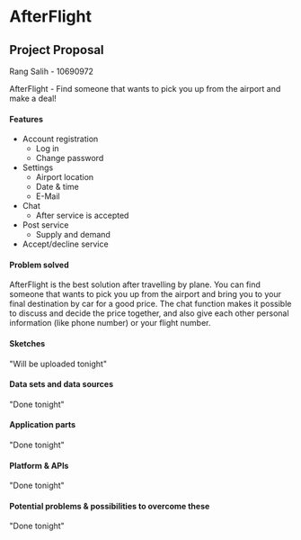 # AfterFlight
## Project Proposal
Rang Salih - 10690972

AfterFlight - Find someone that wants to pick you up from the airport and make a deal!

#### Features
* Account registration
  * Log in
  * Change password
* Settings 
  * Airport location
  * Date & time
  * E-Mail
* Chat
  * After service is accepted
* Post service
  * Supply and demand
* Accept/decline service

#### Problem solved
AfterFlight is the best solution after travelling by plane. 
You can find someone that wants to pick you up from the airport and bring you to your final destination by car for a good price.
The chat function makes it possible to discuss and decide the price together, and also give each other personal information (like phone number) or your flight number.

#### Sketches
"Will be uploaded tonight"

#### Data sets and data sources
"Done tonight"

#### Application parts
"Done tonight"

#### Platform & APIs
"Done tonight"

#### Potential problems & possibilities to overcome these
"Done tonight"
